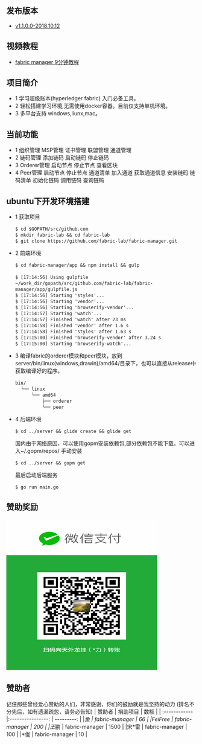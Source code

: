 ## 发布版本

- [v1.1.0.0-2018.10.12](https://github.com/fabric-lab/fabric-manager/releases/tag/V1.0.0)
## 视频教程
- [fabric manager 9分钟教程](https://pan.baidu.com/s/1wSzHM3U6vNi2PxuZzSFYnQ)

## 项目简介
- 1 学习超级账本(hyperledger fabric) 入门必备工具。
- 2 轻松搭建学习环境,无需使用docker容器。目前仅支持单机环境。
- 3 多平台支持 windows,liunx,mac。 

## 当前功能
- 1 组织管理 MSP管理 证书管理 联盟管理 通道管理
- 2 链码管理 添加链码 启动链码 停止链码
- 3 Orderer管理 启动节点 停止节点 查看区块
- 4 Peer管理 启动节点 停止节点 通道清单 加入通道 获取通道信息 安装链码 链码清单 初始化链码 调用链码 查询链码

## ubuntu下开发环境搭建
 - 1 获取项目
          
       $ cd $GOPATH/src/github.com
       $ mkdir fabric-lab && cd fabric-lab
       $ git clone https://github.com/fabric-lab/fabric-manager.git
 - 2 前端环境
       
       $ cd fabric-manager/app && npm install && gulp
       
       $ [17:14:56] Using gulpfile ~/work_dir/gopath/src/github.com/fabric-lab/fabric-manager/app/gulpfile.js
       $ [17:14:56] Starting 'styles'...
       $ [17:14:56] Starting 'vendor'...
       $ [17:14:56] Starting 'browserify-vendor'...
       $ [17:14:57] Starting 'watch'...
       $ [17:14:57] Finished 'watch' after 23 ms
       $ [17:14:58] Finished 'vendor' after 1.6 s
       $ [17:14:58] Finished 'styles' after 1.63 s
       $ [17:15:00] Finished 'browserify-vendor' after 3.24 s
       $ [17:15:00] Starting 'browserify-watch'...
       
 - 3 编译fabric的orderer模块和peer模块，放到server/bin/linux(windows,drawin)/amd64/目录下，也可以直接从release中获取编译好的程序。
       
       bin/
         └── linux
             └── amd64
                 ├── orderer
                 └── peer
 - 4 后端环境
       
       $ cd ../server && glide create && glide get
      
      国内由于网络原因，可以使用gopm安装依赖包,部分依赖包不能下载，可以进入~/.gopm/repos/ 手动安装
        
       $ cd ../server && gopm get 
       
      最后启动后端服务
       
       $ go run main.go
## 赞助奖励
<img width="400" height="400" src="https://github.com/fabric-lab/donate/blob/master/wx.jpg"/>

## 赞助者
记住那些曾经爱心赞助的人们，非常感谢，你们的鼓励就是我坚持的动力 (排名不分先后，如有遗漏疏忽，请务必告知)
| 赞助者         | 捐助项目         | 数额       |
| :------------  |:----------------: | ---------: |
|*鱼         | fabric-manager   | 66          |
|FeiFree        | fabric-manager  | 200        |
|王*鹏           | fabric-manager   | 1500      |
|宋*雷           | fabric-manager   | 100        |
|*俊     | fabric-manager    |  10         | 

